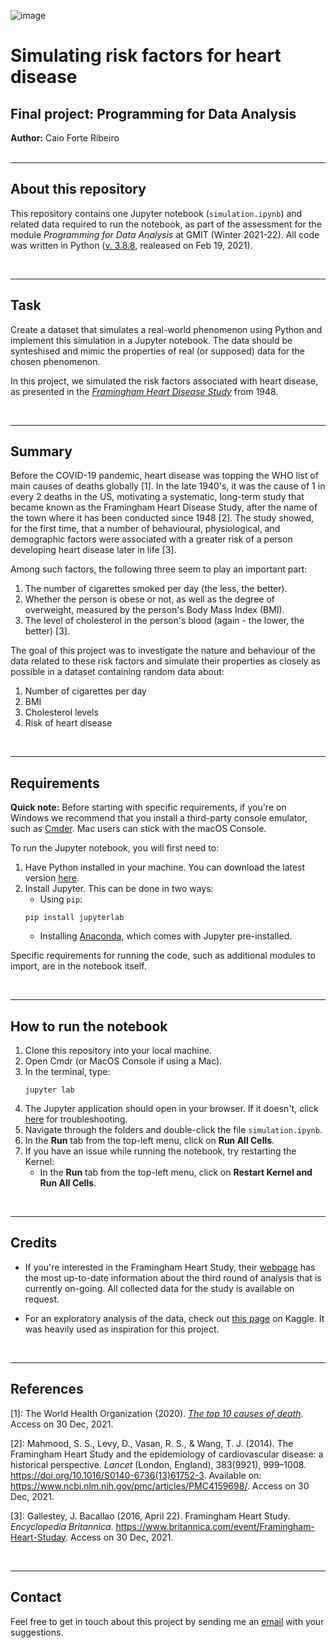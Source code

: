 ![image](https://pharmaphorum.com/wp-content/uploads/2016/07/Technology-digital-data-600x340.jpg)
# Simulating risk factors for heart disease
## Final project: Programming for Data Analysis

**Author:** Caio Forte Ribeiro
<br><br>

***
## About this repository

This repository contains one Jupyter notebook (`simulation.ipynb`) and related data required to run the notebook, as part of the assessment for the module *Programming for Data Analysis* at GMIT (Winter 2021-22). All code was written in Python ([v. 3.8.8](https://www.python.org/downloads/release/python-388/), realeased on Feb 19, 2021).

<br>

***
## Task
Create a dataset that simulates a real-world phenomenon using Python and implement this simulation in a Jupyter notebook. The data should be synteshised and mimic the properties of real (or supposed) data for the chosen phenomenon.

In this project, we simulated the risk factors associated with heart disease, as presented in the [*Framingham Heart Disease Study*](https://en.wikipedia.org/wiki/Framingham_Heart_Study) from 1948.

<br>

***
## Summary
Before the COVID-19 pandemic, heart disease was topping the WHO list of main causes of deaths globally [1]. In the late 1940's, it was the cause of 1 in every 2 deaths in the US, motivating a systematic, long-term study that became known as the Framingham Heart Disease Study, after the name of the town where it has been conducted since 1948 [2]. The study showed, for the first time, that a number of behavioural, physiological, and demographic factors were associated with a greater risk of a person developing heart disease later in life [3].

Among such factors, the following three seem to play an important part:

1. The number of cigarettes smoked per day (the less, the better).
2. Whether the person is obese or not, as well as the degree of overweight, measured by the person's Body Mass Index (BMI).
3. The level of cholesterol in the person's blood (again - the lower, the better) [3].

The goal of this project was to investigate the nature and behaviour of the data related to these risk factors and simulate their properties as closely as possible in a dataset containing random data about:

1. Number of cigarettes per day
2. BMI
3. Cholesterol levels
4. Risk of heart disease

<br>

***
## Requirements
**Quick note:** Before starting with specific requirements, if you're on Windows we recommend that you install a third-party console emulator, such as [Cmder](https://cmder.net/). Mac users can stick with the macOS Console.

To run the Jupyter notebook, you will first need to:
1. Have Python installed in your machine. You can download the latest version [here](https://www.python.org/downloads/).
2. Install Jupyter. This can be done in two ways:
   * Using `pip`: 
   ```
   pip install jupyterlab
   ```
   * Installing [Anaconda](https://docs.anaconda.com/anaconda/install/), which comes with Jupyter pre-installed. 

Specific requirements for running the code, such as additional modules to import, are in the notebook itself.

<br>

***
## How to run the notebook
1. Clone this repository into your local machine.
2. Open Cmdr (or MacOS Console if using a Mac).
3. In the terminal, type:
    ```
    jupyter lab
    ```
4. The Jupyter application should open in your browser. If it doesn't, click [here](https://jupyter-notebook.readthedocs.io/en/stable/troubleshooting.html) for troubleshooting.
5. Navigate through the folders and double-click the file `simulation.ipynb`.
6. In the **Run** tab from the top-left menu, click on **Run All Cells**.
7. If you have an issue while running the notebook, try restarting the Kernel:
   * In the **Run** tab from the top-left menu, click on **Restart Kernel and Run All Cells**.

<br>

***
## Credits
* If you're interested in the Framingham Heart Study, their [webpage](https://framinghamheartstudy.org/) has the most up-to-date information about the third round of analysis that is currently on-going. All collected data for the study is available on request.

* For an exploratory analysis of the data, check out [this page](https://www.kaggle.com/lauriandwu/machine-learning-heart-disease-framingham) on Kaggle. It was heavily used as inspiration for this project.

<br>

***
## References

[1]:  The World Health Organization (2020). [*The top 10 causes of death*](https://www.who.int/news-room/fact-sheets/detail/the-top-10-causes-of-death). Access on 30 Dec, 2021.

[2]:  Mahmood, S. S., Levy, D., Vasan, R. S., & Wang, T. J. (2014). The Framingham Heart Study and the epidemiology of cardiovascular disease: a historical perspective. *Lancet* (London, England), 383(9921), 999–1008. https://doi.org/10.1016/S0140-6736(13)61752-3. Available on: https://www.ncbi.nlm.nih.gov/pmc/articles/PMC4159698/. Access on 30 Dec, 2021.

[3]: Gallestey, J. Bacallao (2016, April 22). Framingham Heart Study. *Encyclopedia Britannica*. https://www.britannica.com/event/Framingham-Heart-Studay. Access on 30 Dec, 2021.

<br>

***
## Contact
Feel free to get in touch about this project by sending me an [email](mailto:G00398262@gmit.ie) with your suggestions. 

